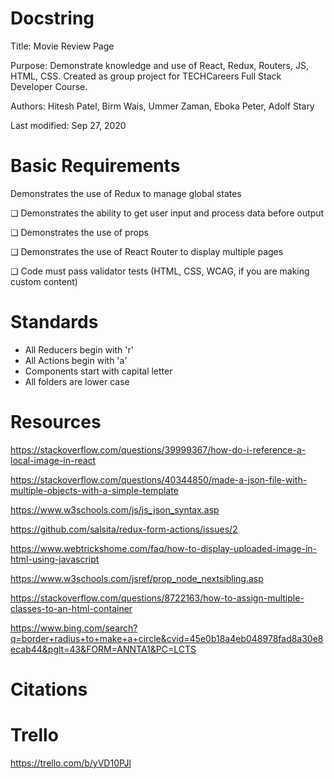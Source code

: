 # Docstring
Title: Movie Review Page

Purpose: Demonstrate knowledge and use of React, Redux, Routers, JS, HTML, CSS. Created as group project for TECHCareers Full Stack Developer Course.

Authors: Hitesh Patel, Birm Wais, Ummer Zaman, Eboka Peter, Adolf Stary

Last modified: Sep 27, 2020



# Basic Requirements
Demonstrates the use of Redux to manage global states

❏ Demonstrates the ability to get user input and process data before output

❏ Demonstrates the use of props

❏ Demonstrates the use of React Router to display multiple pages

❏ Code must pass validator tests (HTML, CSS, WCAG, if you are making custom content)



# Standards
- All Reducers begin with 'r'
- All Actions begin with 'a'
- Components start with capital letter
- All folders are lower case





# Resources
https://stackoverflow.com/questions/39999367/how-do-i-reference-a-local-image-in-react

https://stackoverflow.com/questions/40344850/made-a-json-file-with-multiple-objects-with-a-simple-template

https://www.w3schools.com/js/js_json_syntax.asp

https://github.com/salsita/redux-form-actions/issues/2

https://www.webtrickshome.com/faq/how-to-display-uploaded-image-in-html-using-javascript

https://www.w3schools.com/jsref/prop_node_nextsibling.asp

https://stackoverflow.com/questions/8722163/how-to-assign-multiple-classes-to-an-html-container

https://www.bing.com/search?q=border+radius+to+make+a+circle&cvid=45e0b18a4eb048978fad8a30e8ecab44&pglt=43&FORM=ANNTA1&PC=LCTS







# Citations



# Trello
https://trello.com/b/yVD10PJl